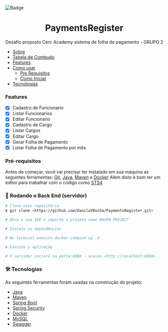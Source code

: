 
![Badge](https://img.shields.io/badge/CERC-PaymentsRegister-%237159c1?style=for-the-badge&logo=ghost) 

<h1 align="center">PaymentsRegister</h1> 

<p align="center">Desafio proposto Cerc Academy sistema de folha de pagamento - GRUPO 2 </p>

   * [Sobre](#Sobre)
   * [Tabela de Conteudo](#tabela-de-conteudo)
   * [Features](#features)
   * [Como usar](#como-usar)
      * [Pre Requisitos](#pre-requisitos)
      * [Como Iniciar](#rodando-o-back-end-servidor)
   * [Tecnologias](#tecnologias)


### Features

- [x] Cadastro de Funcionario
- [x] Listar Funcionarios
- [x] Editar Funcionario
- [x] Cadastro de Cargo
- [x] Listar Cargos
- [x] Editar Cargo
- [x] Gerar Folha de Pagamento
- [x] Listar Folha de Pagamento por mês

### Pré-requisitos

Antes de começar, você vai precisar ter instalado em sua máquina as seguintes ferramentas:
[Git](https://git-scm.com), [Java](https://www.java.com/pt-BR/), [Maven](https://maven.apache.org/download.cgi) e [Docker](https://www.docker.com) 
Além disto é bom ter um editor para trabalhar com o código como [STS4](https://spring.io/tools)

### 🎲 Rodando o Back End (servidor)

```bash
# Clone este repositório
$ git clone <https://github.com/DaniloVRocha/PaymentsRegister.git>

# Abra a sua IDE e importe o projeto como MAVEN PROJECT

# Instale as dependências

# No terminal execute docker-compose up -d

# Execute a aplicação 

# O servidor inciará na porta:8080 - acesse <http://localhost:8080>
```

### 🛠 Tecnologias

As seguintes ferramentas foram usadas na construção do projeto:

- [Java](https://www.java.com/pt-BR/)
- [Maven](https://maven.apache.org/download.cgi)
- [Spring Boot](https://spring.io/projects/spring-boot)
- [Spring Security](https://spring.io/projects/spring-security)
- [Docker](https://www.docker.com)
- [MySQL](https://www.mysql.com/)
- [Swagger](https://swagger.io/)
